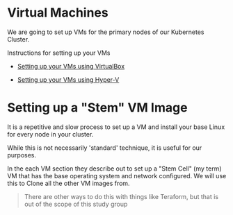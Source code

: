 # Virtual Machines

We are going to set up VMs for the primary nodes of our Kubernetes Cluster.  

Instructions for setting up your VMs

* [Setting up your VMs using VirtualBox](virtualBox/README.md)

* [Setting up your VMs using Hyper-V](hyper-v/README.md)


# Setting up a "Stem" VM Image

It is a repetitive and slow process to set up a VM and install your base Linux for every node in your cluster.

While this is not necessarily 'standard' technique, it is useful for our purposes.

In the each VM section they describe out to set up a "Stem Cell" (my term) VM that has the base operating system and network configured.   We will use this to Clone all the other VM images from.  

> There are other ways to do this with things like Teraform, but that is out of the scope of this study group 


